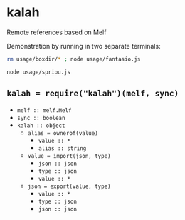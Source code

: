 # kalah
Remote references based on Melf

Demonstration by running in two separate terminals:

```sh
rm usage/boxdir/* ; node usage/fantasio.js
```

```sh
node usage/spriou.js
```

## `kalah = require("kalah")(melf, sync)`

* `melf :: melf.Melf`
* `sync :: boolean`
* `kalah :: object`
  * `alias = ownerof(value)`
    * `value :: *`
    * `alias :: string`
  * `value = import(json, type)`
    * `json :: json`
    * `type :: json`
    * `value :: *`
  * `json = export(value, type)`
    * `value :: *`
    * `type :: json`
    * `json :: json`
